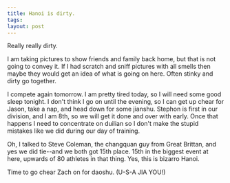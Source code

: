 ```yaml
---
title: Hanoi is dirty.
tags: 
layout: post
---
```

Really really dirty.



I am taking pictures to show friends and family back home, but that is not going to convey it.  If I had scratch and sniff pictures with all smells then maybe they would get an idea of what is going on here.  Often stinky and dirty go together.



I compete again tomorrow.  I am pretty tired today, so I will need some good sleep tonight. I don't think I go on until the evening, so I can get up chear for Jason, take a nap, and head down for some jianshu. Stephon is first in our division, and I am 8th, so we will get it done and over with early.  Once that happens I need to concentrate on duilian so I don't make the stupid mistakes like we did during our day of training.



Oh, I talked to Steve Coleman, the changquan guy from Great Brittan, and yes we did tie--and we both got 15th place.  15th in the biggest event at here, upwards of 80 athletes in that thing.  Yes, this is bizarro Hanoi.



Time to go chear Zach on for daoshu.  (U-S-A JIA YOU!)
